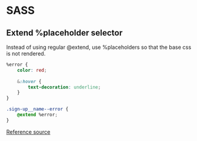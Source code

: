 # SASS

## Extend %placeholder selector

Instead of using regular @extend, use %placeholders so that the base css is not rendered.

```css
%error {
    color: red;
    
    &:hover {
        text-decoration: underline;
    }
}

.sign-up__name--error {
    @extend %error;
}
```
[Reference source](http://thesassway.com/intermediate/understanding-placeholder-selectors)

